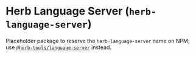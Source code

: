 # Herb Language Server (`herb-language-server`)

Placeholder package to reserve the `herb-language-server` name on NPM; use [`@herb-tools/language-server`](https://github.com/marcoroth/herb/tree/main/javascript/packages/language-server#readme) instead.
